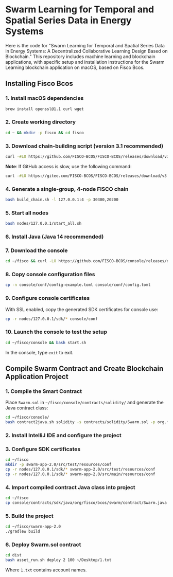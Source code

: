 # Swarm Learning for Temporal and Spatial Series Data in Energy Systems

Here is the code for "Swarm Learning for Temporal and Spatial Series Data in Energy Systems: A Decentralized Collaborative Learning Design Based on Blockchain." This repository includes machine learning and blockchain applications, with specific setup and installation instructions for the Swarm Learning blockchain application on macOS, based on Fisco Bcos.

## Installing Fisco Bcos

### 1. Install macOS dependencies
```bash
brew install openssl@1.1 curl wget
```

### 2. Create working directory
```bash
cd ~ && mkdir -p fisco && cd fisco
```

### 3. Download chain-building script (version 3.1 recommended)
```bash
curl -#LO https://github.com/FISCO-BCOS/FISCO-BCOS/releases/download/v3.11.0/build_chain.sh && chmod u+x build_chain.sh
```
**Note**: If GitHub access is slow, use the following command:
```bash
curl -#LO https://gitee.com/FISCO-BCOS/FISCO-BCOS/releases/download/v3.11.0/build_chain.sh && chmod u+x build_chain.sh
```

### 4. Generate a single-group, 4-node FISCO chain
```bash
bash build_chain.sh -l 127.0.0.1:4 -p 30300,20200
```

### 5. Start all nodes
```bash
bash nodes/127.0.0.1/start_all.sh
```

### 6. Install Java (Java 14 recommended)

### 7. Download the console
```bash
cd ~/fisco && curl -LO https://github.com/FISCO-BCOS/console/releases/download/v3.1.0/download_console.sh && bash download_console.sh
```

### 8. Copy console configuration files
```bash
cp -n console/conf/config-example.toml console/conf/config.toml
```

### 9. Configure console certificates
With SSL enabled, copy the generated SDK certificates for console use:
```bash
cp -r nodes/127.0.0.1/sdk/* console/conf
```

### 10. Launch the console to test the setup
```bash
cd ~/fisco/console && bash start.sh
```
In the console, type `exit` to exit.

## Compile Swarm Contract and Create Blockchain Application Project

### 1. Compile the Smart Contract
Place `Swarm.sol` in `~/fisco/console/contracts/solidity/` and generate the Java contract class:
```bash
cd ~/fisco/console/
bash contract2java.sh solidity -s contracts/solidity/Swarm.sol -p org.fisco.bcos.swarm.contract
```

### 2. Install IntelliJ IDE and configure the project

### 3. Configure SDK certificates
```bash
cd ~/fisco
mkdir -p swarm-app-2.0/src/test/resources/conf
cp -r nodes/127.0.0.1/sdk/* swarm-app-2.0/src/test/resources/conf
cp -r nodes/127.0.0.1/sdk/* swarm-app-2.0/src/main/resources/conf
```

### 4. Import compiled contract Java class into project
```bash
cd ~/fisco
cp console/contracts/sdk/java/org/fisco/bcos/swarm/contract/Swarm.java asset-app-3.0/src/main/java/org/fisco/bcos/swarm/contract/Swarm.java
```

### 5. Build the project
```bash
cd ~/fisco/swarm-app-2.0
./gradlew build
```

### 6. Deploy Swarm.sol contract
```bash
cd dist
bash asset_run.sh deploy 2 100 ~/Desktop/1.txt
```
Where `1.txt` contains account names.
```
